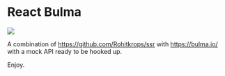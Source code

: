 # React Bulma

<img src='https://66.media.tumblr.com/60e665cbe67a6cd1259c9d1fc70a5002/tumblr_nnqzm82p9b1urr5czo2_250.png'/>

A combination of https://github.com/Rohitkrops/ssr with https://bulma.io/ with a mock API ready to be hooked up.

Enjoy.
